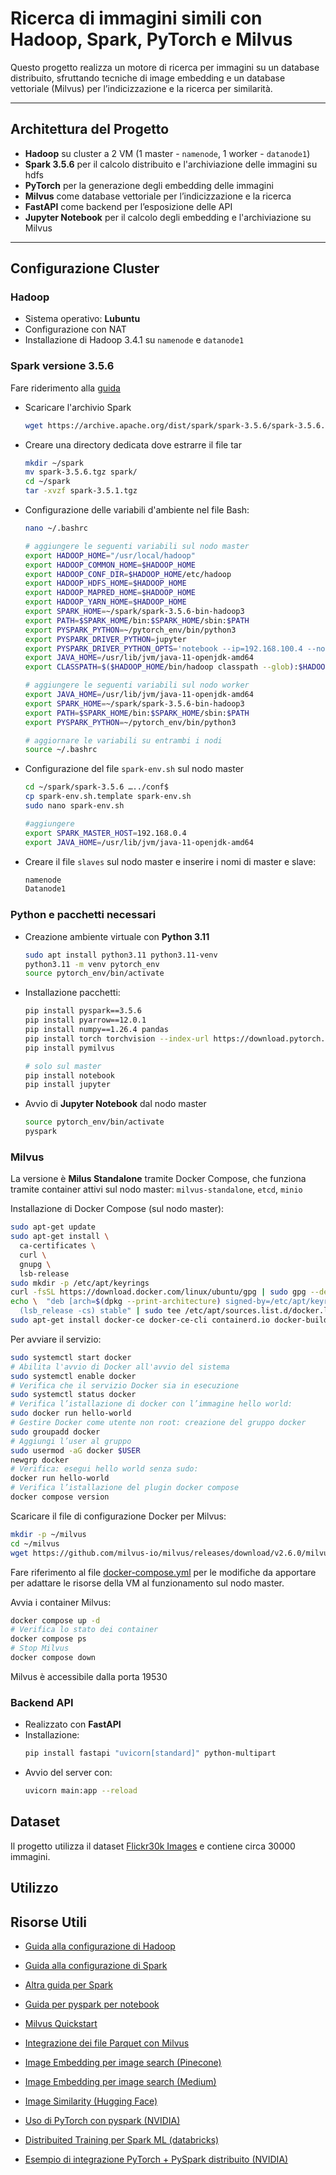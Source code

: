 # Ricerca di immagini simili con Hadoop, Spark, PyTorch e Milvus

Questo progetto realizza un motore di ricerca per immagini su un database distribuito, sfruttando tecniche di image embedding e un database vettoriale (Milvus) per l’indicizzazione e la ricerca per similarità.

---

## Architettura del Progetto

- **Hadoop** su cluster a 2 VM (1 master - `namenode`, 1 worker - `datanode1`)
- **Spark 3.5.6** per il calcolo distribuito e l'archiviazione delle immagini su hdfs
- **PyTorch** per la generazione degli embedding delle immagini
- **Milvus** come database vettoriale per l’indicizzazione e la ricerca
- **FastAPI** come backend per l’esposizione delle API
- **Jupyter Notebook** per il calcolo degli embedding e l'archiviazione su Milvus

---

## Configurazione Cluster

### Hadoop
- Sistema operativo: **Lubuntu**
- Configurazione con NAT 
- Installazione di Hadoop 3.4.1 su `namenode` e `datanode1`

### Spark versione 3.5.6
Fare riderimento alla [guida](https://medium.com/@redswitches/how-to-install-spark-on-ubuntu-965266d290d6)
- Scaricare l'archivio Spark
  ```bash
  wget https://archive.apache.org/dist/spark/spark-3.5.6/spark-3.5.6.tgz
  ```
- Creare una directory dedicata dove estrarre il file tar
  ```bash
  mkdir ~/spark
  mv spark-3.5.6.tgz spark/
  cd ~/spark
  tar -xvzf spark-3.5.1.tgz
  ```
- Configurazione delle variabili d'ambiente nel file Bash:
  ```bash
  nano ~/.bashrc

  # aggiungere le seguenti variabili sul nodo master
  export HADOOP_HOME="/usr/local/hadoop"
  export HADOOP_COMMON_HOME=$HADOOP_HOME
  export HADOOP_CONF_DIR=$HADOOP_HOME/etc/hadoop
  export HADOOP_HDFS_HOME=$HADOOP_HOME
  export HADOOP_MAPRED_HOME=$HADOOP_HOME
  export HADOOP_YARN_HOME=$HADOOP_HOME
  export SPARK_HOME=~/spark/spark-3.5.6-bin-hadoop3
  export PATH=$SPARK_HOME/bin:$SPARK_HOME/sbin:$PATH
  export PYSPARK_PYTHON=~/pytorch_env/bin/python3
  export PYSPARK_DRIVER_PYTHON=jupyter
  export PYSPARK_DRIVER_PYTHON_OPTS='notebook --ip=192.168.100.4 --no-browser --port=8889'
  export JAVA_HOME=/usr/lib/jvm/java-11-openjdk-amd64
  export CLASSPATH=$($HADOOP_HOME/bin/hadoop classpath --glob):$HADOOP_CONF_DIR

  # aggiungere le seguenti variabili sul nodo worker
  export JAVA_HOME=/usr/lib/jvm/java-11-openjdk-amd64
  export SPARK_HOME=~/spark/spark-3.5.6-bin-hadoop3
  export PATH=$SPARK_HOME/bin:$SPARK_HOME/sbin:$PATH
  export PYSPARK_PYTHON=~/pytorch_env/bin/python3

  # aggiornare le variabili su entrambi i nodi
  source ~/.bashrc
  ```
- Configurazione del file `spark-env.sh` sul nodo master
  ```bash
  cd ~/spark/spark-3.5.6 …../conf$ 
  cp spark-env.sh.template spark-env.sh
  sudo nano spark-env.sh
  
  #aggiungere 
  export SPARK_MASTER_HOST=192.168.0.4
  export JAVA_HOME=/usr/lib/jvm/java-11-openjdk-amd64
  ```
- Creare il file `slaves` sul nodo master e inserire i nomi di master e slave:
  ```bash
  namenode
  Datanode1
  ```


### Python e pacchetti necessari
- Creazione ambiente virtuale con **Python 3.11**
  ```bash
  sudo apt install python3.11 python3.11-venv
  python3.11 -m venv pytorch_env
  source pytorch_env/bin/activate 
  ```
- Installazione pacchetti:
  ```bash
  pip install pyspark==3.5.6
  pip install pyarrow==12.0.1
  pip install numpy==1.26.4 pandas
  pip install torch torchvision --index-url https://download.pytorch.org/whl/cpu
  pip install pymilvus

  # solo sul master
  pip install notebook
  pip install jupyter
  ```
- Avvio di **Jupyter Notebook** dal nodo master
  ```bash
  source pytorch_env/bin/activate 
  pyspark
  ```

### Milvus

La versione è **Milus Standalone** tramite Docker Compose, che funziona tramite container attivi sul nodo master: `milvus-standalone`, `etcd`, `minio`

Installazione di Docker Compose (sul nodo master):
```bash
sudo apt-get update
sudo apt-get install \
  ca-certificates \
  curl \
  gnupg \
  lsb-release
sudo mkdir -p /etc/apt/keyrings
curl -fsSL https://download.docker.com/linux/ubuntu/gpg | sudo gpg --dearmor -o /etc/apt/keyrings/docker.gpg
echo \  "deb [arch=$(dpkg --print-architecture) signed-by=/etc/apt/keyrings/docker.gpg] https://download.docker.com/linux/ubuntu \
  (lsb_release -cs) stable" | sudo tee /etc/apt/sources.list.d/docker.list > /dev/null
sudo apt-get install docker-ce docker-ce-cli containerd.io docker-buildx-plugin docker-compose-plugin
```
Per avviare il servizio:
```bash
sudo systemctl start docker
# Abilita l'avvio di Docker all'avvio del sistema
sudo systemctl enable docker
# Verifica che il servizio Docker sia in esecuzione
sudo systemctl status docker
# Verifica l’istallazione di docker con l’immagine hello world:
sudo docker run hello-world
# Gestire Docker come utente non root: creazione del gruppo docker
sudo groupadd docker
# Aggiungi l’user al gruppo
sudo usermod -aG docker $USER
newgrp docker
# Verifica: esegui hello world senza sudo:
docker run hello-world
# Verifica l’istallazione del plugin docker compose
docker compose version
```
Scaricare il file di configurazione Docker per Milvus:
```bash
mkdir -p ~/milvus
cd ~/milvus
wget https://github.com/milvus-io/milvus/releases/download/v2.6.0/milvus-standalone-docker-compose.yml -O docker-compose.yml
```
Fare riferimento al file [docker-compose.yml](docker-compose.yml) per le modifiche da apportare per adattare le risorse della VM al funzionamento sul nodo master.

Avvia i container Milvus:
```bash
docker compose up -d
# Verifica lo stato dei container
docker compose ps
# Stop Milvus
docker compose down
```
Milvus è accessibile dalla porta 19530

### Backend API
- Realizzato con **FastAPI**
- Installazione:
  ```bash
  pip install fastapi "uvicorn[standard]" python-multipart
- Avvio del server con:
  ```bash
  uvicorn main:app --reload
  ```

## Dataset

Il progetto utilizza il dataset [Flickr30k Images](https://www.kaggle.com/datasets/hsankesara/flickr-image-dataset) e contiene circa 30000 immagini.

## Utilizzo

## Risorse Utili

- [Guida alla configurazione di Hadoop](https://medium.com/analytics-vidhya/setting-up-hadoop-3-2-1-d5c58338cba1)

- [Guida alla configurazione di Spark](https://medium.com/@redswitches/how-to-install-spark-on-ubuntu-965266d290d6)

- [Altra guida per Spark](https://aws.plainenglish.io/how-to-setup-install-an-apache-spark-3-1-1-cluster-on-ubuntu-817598b8e198)

- [Guida per pyspark per notebook](https://www.bmc.com/blogs/jupyter-notebooks-apache-spark/)

- [Milvus Quickstart](https://milvus.io/docs/it/quickstart.md)

- [Integrazione dei file Parquet con Milvus](https://milvus.io/it/blog/milvus-supports-apache-parquet-file-supports.md)

- [Image Embedding per image search (Pinecone)](https://www.pinecone.io/learn/series/image-search/)

- [Image Embedding per image search (Medium)](https://medium.com/thedeephub/image-embeddings-for-enhanced-image-search-f35608752d42)

- [Image Similarity (Hugging Face)](https://huggingface.co/blog/image-similarity)

- [Uso di PyTorch con pyspark (NVIDIA)](https://developer.nvidia.com/blog/distributed-deep-learning-made-easy-with-spark-3-4/)

- [Distribuited Training per Spark ML (databricks)](https://docs.databricks.com/aws/en/machine-learning/train-model/distributed-training/)

- [Esempio di integrazione PyTorch + PySpark distribuito (NVIDIA)](https://github.com/NVIDIA/spark-rapids-examples/tree/branch-23.06/examples/ML%2BDL-Examples/Spark-DL/dl_inference)